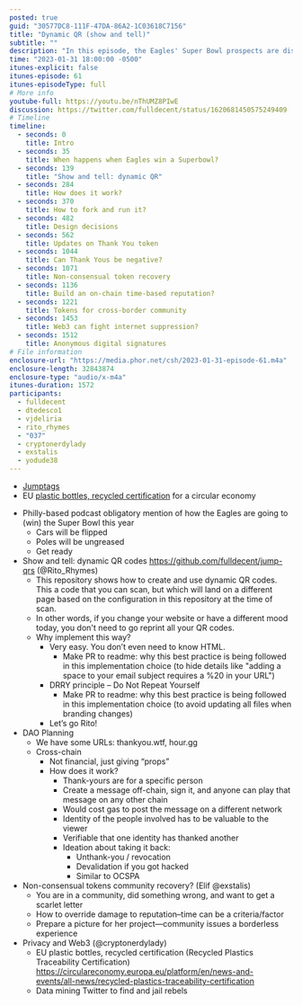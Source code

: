 ```yaml
---
posted: true
guid: "30577DC8-111F-47DA-86A2-1C03618C7156"
title: "Dynamic QR (show and tell)"
subtitle: ""
description: "In this episode, the Eagles' Super Bowl prospects are discussed, a demonstration of dynamic QR codes is given, and Thank You tokens are updated. Conversations about on-chain, time-based reputation, tokens for cross-border communities, and the struggle against web censorship using Web3 technology also feature prominently."
time: "2023-01-31 18:00:00 -0500"
itunes-explicit: false
itunes-episode: 61
itunes-episodeType: full
# More info
youtube-full: https://youtu.be/nThUMZ8PIwE
discussion: https://twitter.com/fulldecent/status/1620681450575249409
# Timeline
timeline:
  - seconds: 0
    title: Intro
  - seconds: 35
    title: When happens when Eagles win a Superbowl?
  - seconds: 139
    title: "Show and tell: dynamic QR"
  - seconds: 284
    title: How does it work?
  - seconds: 370
    title: How to fork and run it?
  - seconds: 482
    title: Design decisions
  - seconds: 562
    title: Updates on Thank You token
  - seconds: 1044
    title: Can Thank Yous be negative?
  - seconds: 1071
    title: Non-consensual token recovery
  - seconds: 1136
    title: Build an on-chain time-based reputation?
  - seconds: 1221
    title: Tokens for cross-border community
  - seconds: 1453
    title: Web3 can fight internet suppression?
  - seconds: 1512
    title: Anonymous digital signatures
# File information
enclosure-url: "https://media.phor.net/csh/2023-01-31-episode-61.m4a"
enclosure-length: 32843874
enclosure-type: "audio/x-m4a"
itunes-duration: 1572
participants:
  - fulldecent
  - dtedesco1
  - vjdeliria
  - rito_rhymes
  - "037"
  - cryptonerdylady
  - exstalis
  - yodude38
---
```


- [Jumptags](https://jumptagclub.com/)
- EU [plastic bottles, recycled certification](https://circulareconomy.europa.eu/platform/en/news-and-events/all-news/recycled-plastics-traceability-certification) for a circular economy

<!--end of quick notes-->

- Philly-based podcast obligatory mention of how the Eagles are going to (win) the Super Bowl this year
  - Cars will be flipped
  - Poles will be ungreased
  - Get ready
- Show and tell: dynamic QR codes https://github.com/fulldecent/jump-qrs (@Rito_Rhymes)
  - This repository shows how to create and use dynamic QR codes. This a code that you can scan, but which will land on a different page based on the configuration in this repository at the time of scan.
  - In other words, if you change your website or have a different mood today, you don't need to go reprint all your QR codes.
  - Why implement this way?
    - Very easy. You don’t even need to know HTML.
      - Make PR to readme: why this best practice is being followed in this implementation choice (to hide details like "adding a space to your email subject requires a %20 in your URL")
    - DRRY principle – Do Not Repeat Yourself
      - Make PR to readme: why this best practice is being followed in this implementation choice (to avoid updating all files when branding changes)
    - Let’s go Rito!
- DAO Planning
  - We have some URLs: thankyou.wtf, hour.gg
  - Cross-chain
    - Not financial, just giving “props”
    - How does it work?
      - Thank-yours are for a specific person
      - Create a message off-chain, sign it, and anyone can play that message on any other chain
      - Would cost gas to post the message on a different network
      - Identity of the people involved has to be valuable to the viewer
      - Verifiable that one identity has thanked another
      - Ideation about taking it back: 
        - Unthank-you / revocation
        - Devalidation if you got hacked
        - Similar to OCSPA
- Non-consensual tokens community recovery? (Elif @exstalis)
  - You are in a community, did something wrong, and want to get a scarlet letter
  - How to override damage to reputation–time can be a criteria/factor
  - Prepare a picture for her project—community issues a borderless experience
- Privacy and Web3 (@cryptonerdylady)
  - EU plastic bottles, recycled certification (Recycled Plastics Traceability Certification) https://circulareconomy.europa.eu/platform/en/news-and-events/all-news/recycled-plastics-traceability-certification
  - Data mining Twitter to find and jail rebels